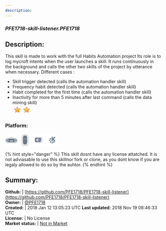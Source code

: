 ```yaml
---
description: 
---
```


### _PFE1718-skill-listener.PFE1718_  
## Description:  
This skill is made to work with the full Habits Automation project 
Its role is to log mycroft intents when the user launches a skill. It runs continuously in the background and calls the other two skills of the project by utterance when necessary.
Different cases :
- Skill trigger detected (calls the automation handler skill)
- Frequency habit detected (calls the automation handler skill)
- Habit completed for the first time (calls the automation handler skill)
- Inactivity for more than 5 minutes after last command (calls the data mining skill)  
![](../.gitbook/assets/star.png)![](../.gitbook/assets/star.png)  
### Platform:  
 ![Mark I](../.gitbook/assets/mark-1-icon.png)  ![Mark II](../.gitbook/assets/mark-2-icon.png)  ![Picroft](../.gitbook/assets/picroft-icon.png)  ![plasmoid](../.gitbook/assets/kde.png)   
  
{% hint style="danger" %}
This skill dosnt have any license attatched. It is not adviasable to use this skillnor fork or clone, as you dont know if you are legaly allowed to do so by the auhtor.
{% endhint %}
  
## Summary:  
**Github:** | [https://github.com/PFE1718/PFE1718-skill-listener](https://github.com/PFE1718/PFE1718-skill-listener)  
**Owner:** | [@PFE1718](https://github.com/PFE1718)  
**Created:** | 2018 Jan 12 13:05:23 UTC  **Last updated:** 2018 Nov 19 08:46:33 UTC  
**License:** | No License  
**Market status:** | [Not in Market](https://market.mycroft.ai/skill/)  
